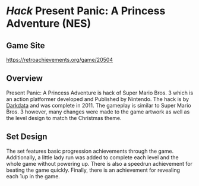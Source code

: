 # _Hack_ Present Panic: A Princess Adventure (NES)
## Game Site
https://retroachievements.org/game/20504
## Overview
Present Panic: A Princess Adventure is hack of Super Mario Bros. 3 which is an action platformer developed and Published by Nintendo.  The hack is by [Darkdata](https://www.romhacking.net/hacks/860/) and was complete in 2011.  The gameplay is similar to Super Mario Bros. 3  however, many changes were made to the game artwork as well as the level design to match the Christmas theme.
## Set Design
The set features basic progression achievements through the game.  Additionally, a little lady run was added to complete each level and the whole game without powering up.  There is also a speedrun achievement for beating the game quickly. Finally, there is an achievement for revealing each 1up in the game.
